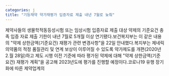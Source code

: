 ```yaml
---
categories: j
title: "기등재약 약가재평가 입증자료 제출 내년 7월로 늦춰"
---
```

제약사들의 생물학적동등성시험 또는 임상시험 입증자료 제출 대상 약제의 기준요건 충족 입증 자료 제출 기한이 내년 7월로 5개월 이상 연기됐다.보건복지부는 이 같은 내용의 "약제 상한금액(기준요건) 재평가 관련 변경사항"을 22일 안내했다.복지부는 제네릭 의약품의 적정 품질관리 및 연계 보상이 이루어질 수 있도록 약가제도를 개편(2020년 2.월 28일)하고 제도 시행 이전 기준에 따라 평가된 약제에 대해 "약제 상한금액(기준 요건) 재평가 계획"을 공고해 2023년도에 평가를 진행할 예정이다.코로나19 유행 장기화에 따른 제약업계의